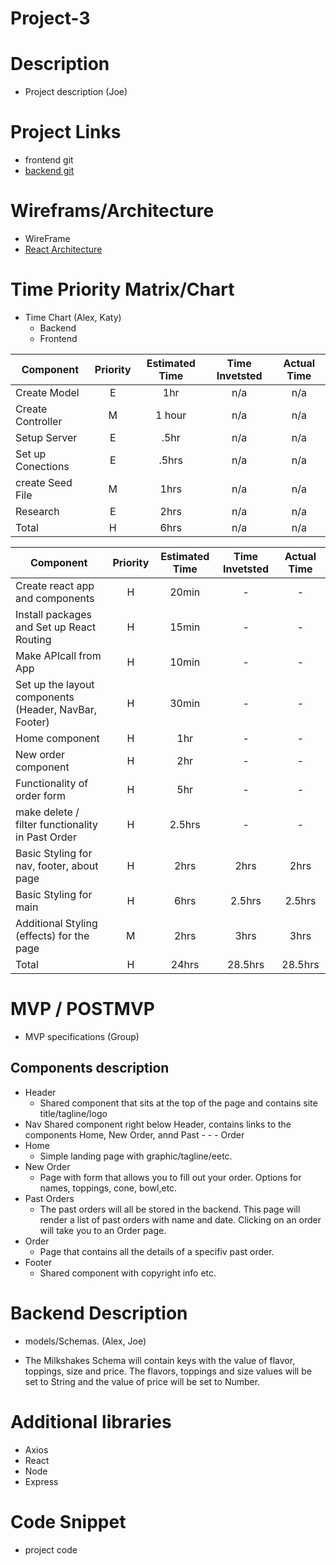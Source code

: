 # Project-3

# Description
- Project description (Joe)

# Project Links 
- frontend git 
- [backend git]()

# Wireframs/Architecture
- WireFrame
- [React Architecture](https://imgur.com/vyTQGPH)

# Time Priority Matrix/Chart
- Time Chart (Alex, Katy)
  - Backend
  - Frontend
  
| Component | Priority | Estimated Time | Time Invetsted | Actual Time |
| --- | :---: |  :---: | :---: | :---: |
| Create Model | E | 1hr| n/a | n/a |
| Create Controller | M | 1 hour| n/a | n/a |
| Setup Server | E | .5hr| n/a | n/a |
| Set up Conections  | E | .5hrs| n/a | n/a |
| create Seed File  | M | 1hrs| n/a | n/a |
| Research  | E | 2hrs| n/a | n/a |
| Total | H | 6hrs| n/a| n/a|

| Component | Priority | Estimated Time | Time Invetsted | Actual Time |
| --- | :---: |  :---: | :---: | :---: |
| Create react app and components| H | 20min| - | - |
| Install packages and Set up React Routing | H | 15min| - | - |
| Make APIcall from App | H | 10min| - | - |
| Set up the layout components (Header, NavBar, Footer) | H | 30min | - | - |
| Home component | H | 1hr| - | - |
| New order component | H | 2hr| - | - |
| Functionality of order form | H | 5hr| - | - |
| make delete / filter functionality in Past Order | H | 2.5hrs| - | - |
| Basic Styling for nav, footer, about page | H | 2hrs| 2hrs | 2hrs |
| Basic Styling for main | H | 6hrs| 2.5hrs | 2.5hrs |
| Additional Styling (effects) for the page | M | 2hrs| 3hrs | 3hrs |
| Total | H | 24hrs| 28.5hrs| 28.5hrs|

# MVP / POSTMVP 
- MVP specifications (Group) 

## Components description
- Header
  - Shared component that sits at the top of the page and contains site title/tagline/logo
- Nav
  Shared component right below Header, contains links to the components Home, New Order, annd Past - - - Order
- Home
  - Simple landing page with graphic/tagline/eetc.
- New Order
   - Page with form that allows you to fill out your order. Options for names, toppings, cone, bowl,etc.
- Past Orders
   - The past orders will all be stored in the backend. This page will render a list of past orders with name and date. Clicking on an order will take you to an Order page.
- Order
  - Page that contains all the details of a specifiv past order.
- Footer
  - Shared component with copyright info etc.


# Backend Description
- models/Schemas. (Alex, Joe)

- The Milkshakes Schema will contain keys with the value of flavor, toppings, size and price. The flavors, toppings and size values will be set to String and the value of price will be set to Number.

# Additional libraries
- Axios
- React
- Node
- Express

# Code Snippet 
- project code 


